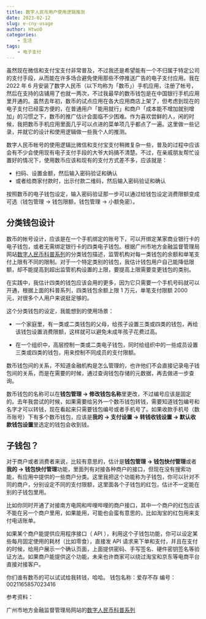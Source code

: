 ```yaml
---
title: 数字人民币用户使用逻辑推测
date: 2023-02-12
slug: e-cny-usage
author: HtwoO
categories:
    - 生活
tags:
    - 电子支付
---
```


虽然现在微信和支付宝支付非常普及，不过我还是希望能有一个不归属于特定公司的支付手段，从而能在许多场合避免使用那些不停推送广告的电子支付应用。我在 2022 年 6 月安装了数字人民币（以下均称为「数币」）手机应用，注册了帐号，然后在支持的店铺用了也就一两次，不过我最早的数币钱包是在中国银行手机应用里开通的。虽然去年初，数币的试点应用在各大应用商店上架了，但考虑到现在的电子支付已经蛮方便的，在普通用户「能用就行」和商户「成本能不增加就别增加」的习惯之下，数币的推广估计会面临不少困难。作为喜欢尝鲜的人，闲的时候，我把数币手机应用里面几乎可以点进的菜单项几乎都点了一遍。这里做一些记录，并就它的设计和使用逻辑做一些我个人的推测。

数字人民币帐号的使用逻辑比微信和支付宝支付稍微复杂一些，普及的过程中应该会有不少会使用现有电子支付手段的大爷大妈搞不清楚。不过，在亲戚朋友帮忙设置好的情况下，使用数币应该和现有的支付方式差不多，应该就是：

 - 扫码、设置金额，然后输入密码验证和确认
 - 或者给商家付款时，出示付款二维码，然后输入密码验证和确认

按照数币的电子钱包设定，输入密码验证那一步可以通过给钱包设定消费限额变成可选（钱包管理 -> 钱包限额，钱包管理 -> 小额免密）。

## 分类钱包设计

数币的帐号设计，应该是在一个手机绑定的账号下，可以开绑定某家商业银行卡的电子钱包，或者无需绑定银行卡的四类电子钱包。根据广州市地方金融监督管理局网站[数字人民币科普系列](http://jrjgj.gz.gov.cn/zxgz/szrmb/zc/)的分类钱包描述，监管机构对每一类钱包的余额和单笔支付上限有不同的限制。对于一个特定类别的钱包，我估计钱包用户自己能降低限额，却不能提高到超出监管机构设置的上限，要提高上限需要变更钱包的类别。

在实践中，我估计四类的钱包应该会用的更多，因为它只需要一个手机号码就可以开通，根据上面的科普系列，四类钱包余额上限 1 万元，单笔支付限额 2000 元，对很多个人用户来说挺足够的。

这个分类钱包的设定，我能想到的使用场景：

 - 一个家庭里，有一类或二类钱包的父母，给孩子设置三类或四类的钱包，再给该钱包设置消费限额，这样就可以避免未成年孩子花费过高。

 - 在一个组织中，高层控制一类或二类电子钱包，同时给组织中的一些成员设置三类或四类的钱包，用来控制不同成员的支付限额。

数币钱包间的关系，不知道金融机构是怎么管理的，也许他们不会直接记录电子钱包间的关系，而是在需要的时候，通过查询钱包存储的元数据，再去做进一步查询。

数币钱包的名称可以在**钱包管理 -> 修改钱包名称**里更改，不过编号应该是固定的。去年我尝试的时候，如果需要给另外一个数币钱包转钱，需要知道钱包编号和名字才可以转钱，现在看起来只需要钱包编号或者手机号了。如果收款手机号（数币账号）下有多个数币钱包，应该是**我的 -> 支付设置 -> 转钱收钱设置 -> 默认收款钱包设置**里选定的钱包会收到钱。

## 子钱包？

对于商户或者消费者来说，比较有意思的，估计是**钱包管理 -> 钱包快付管理**或者**我的 -> 钱包快付管理**功能，里面列有对接各种商户的接口，但现在没有搜索功能，有应用中提供的一些商户分类。这里我把这个功能称为子钱包，你可以针对不同的商户，分别设定不同的支付限额，这里面各个子钱包的红包，估计不一定能在别的子钱包里用。

比如你同时开通了对接南方电网和哔哩哔哩的商户接口，其中一个商户的红包应该不能在另一个商户里用，如果能用，可能也会蛮有意思的，比如淘宝的红包用来支付电话账单。

如果某个商户能提供应用程序接口（ API ），利用这个子钱包功能，你可以设定某些每月固定使用的耗材（比如零食），直接发 API 请求来下单和支付，并且在支付的时候，给用户展示一个确认页面，上面提供密码、手写签名、硬件密钥签名等验证方法。如果商户能提供这个功能，未来也许商家可以绕过淘宝和京东等电商平台直接对接客户。

你们谁有数币的可以试试给我转钱，哈哈。
钱包名称：爱存不存
编号： 0021165857023416

参考资料：

广州市地方金融监督管理局网站的[数字人民币科普系列](http://jrjgj.gz.gov.cn/zxgz/szrmb/zc/)
